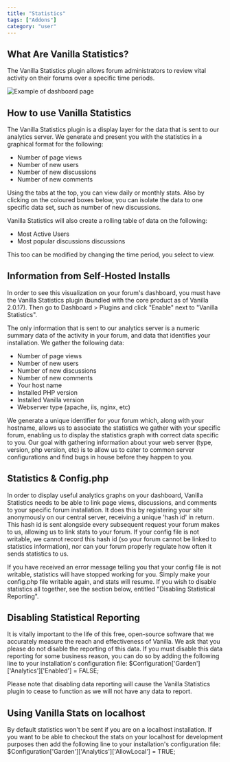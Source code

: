 ```yaml
---
title: "Statistics"
tags: ["Addons"]
category: "user"
---
```


## What Are Vanilla Statistics?

The Vanilla Statistics plugin allows forum administrators to review vital activity on their forums over a specific time periods.

![Example of dashboard page](/images/dashboard.png)


## How to use Vanilla Statistics

The Vanilla Statistics plugin is a display layer for the data that is sent to our analytics server.  We generate and present you with the statistics in a graphical format for the following:

* Number of page views
* Number of new users
* Number of new discussions
* Number of new comments

Using the tabs at the top, you can view daily or monthly stats. Also by clicking on the coloured boxes below, you can isolate the data to one specific data set, such as number of new discussions.

Vanilla Statistics will also create a rolling table of data on the following:

* Most Active Users
* Most popular discussions discussions

This too can be modified by changing the time period, you select to view.

## Information from Self-Hosted Installs 

In order to see this visualization on your forum's dashboard, you must have the Vanilla Statistics plugin (bundled with the core product as of Vanilla 2.0.17). Then go to Dashboard > Plugins and click "Enable" next to "Vanilla Statistics".

The only information that is sent to our analytics server is a numeric summary data of the activity in your forum, and data that identifies your installation. We gather the following data:
* Number of page views
* Number of new users
* Number of new discussions
* Number of new comments
* Your host name
* Installed PHP version
* Installed Vanilla version
* Webserver type (apache, iis, nginx, etc)

We generate a unique identifier for your forum which, along with your hostname, allows us to associate the statistics we gather with your specific forum, enabling us to display the statistics graph with correct data specific to you. Our goal with gathering information about your web server (type, version, php version, etc) is to allow us to cater to common server configurations and find bugs in house before they happen to you.

## Statistics & Config.php

In order to display useful analytics graphs on your dashboard, Vanilla Statistics needs to be able to link page views, discussions, and comments to your specific forum installation. It does this by registering your site anonymously on our central server, receiving a unique 'hash id' in return. This hash id is sent alongside every subsequent request your forum makes to us, allowing us to link stats to your forum. If your config file is not writable, we cannot record this hash id (so your forum cannot be linked to statistics information), nor can your forum properly regulate how often it sends statistics to us.

If you have received an error message telling you that your config file is not writable, statistics will have stopped working for you. Simply make your config.php file writable again, and stats will resume. If you wish to disable statistics all together, see the section below, entitled "Disabling Statistical Reporting".

## Disabling Statistical Reporting

It is vitally important to the life of this free, open-source software that we accurately measure the reach and effectiveness of Vanilla. We ask that you please do not disable the reporting of this data. If you must disable this data reporting for some business reason, you can do so by adding the following line to your installation's configuration file: $Configuration['Garden']['Analytics']['Enabled'] = FALSE; 

Please note that disabling data reporting will cause the Vanilla Statistics plugin to cease to function as we will not have any data to report.

## Using Vanilla Stats on localhost

By default statistics won't be sent if you are on a localhost installation. If you want to be able to checkout the stats on your localhost for development purposes then add the following line to your installation's configuration file:  $Configuration['Garden']['Analytics']['AllowLocal'] = TRUE;
